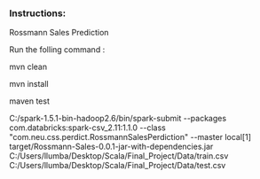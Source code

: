 ### Instructions:

Rossmann Sales Prediction

Run the folling command :

mvn clean

mvn install

maven test

C:/spark-1.5.1-bin-hadoop2.6/bin/spark-submit --packages com.databricks:spark-csv_2.11:1.1.0 --class "com.neu.css.perdict.RossmannSalesPerdiction" --master local[1] target/Rossmann-Sales-0.0.1-jar-with-dependencies.jar C:/Users/llumba/Desktop/Scala/Final_Project/Data/train.csv C:/Users/llumba/Desktop/Scala/Final_Project/Data/test.csv
